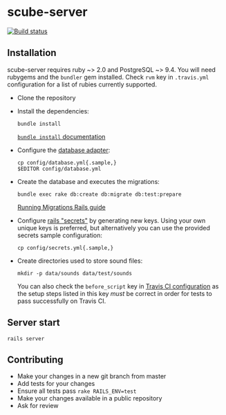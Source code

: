 scube-server
============

[![Build status][badge-build-img]][badge-build-uri]


Installation
------------

  scube-server requires ruby ~> 2.0 and PostgreSQL ~> 9.4. You will
need rubygems and the `bundler` gem installed. Check `rvm` key in
`.travis.yml` configuration for a list of rubies currently supported.

* Clone the repository
* Install the dependencies:
    ```
    bundle install
    ```
  [`bundle install` documentation](http://bundler.io/bundle_install.html)

* Configure the
  [database adapter](http://api.rubyonrails.org/classes/ActiveRecord/ConnectionAdapters/PostgreSQLAdapter.html):
    ```
    cp config/database.yml{.sample,}
    $EDITOR config/database.yml
    ```

* Create the database and executes the migrations:
    ```
    bundle exec rake db:create db:migrate db:test:prepare
    ```
  [Running Migrations Rails guide](http://edgeguides.rubyonrails.org/active_record_migrations.html#running-migrations)

* Configure
  [rails "secrets"](http://guides.rubyonrails.org/upgrading_ruby_on_rails.html#config-secrets-yml)
  by generating new keys. Using your own unique keys is preferred, but
  alternatively you can use the provided secrets sample configuration:
    ```
    cp config/secrets.yml{.sample,}
    ```

* Create directories used to store sound files:
    ```
    mkdir -p data/sounds data/test/sounds
    ```

  You can also check the `before_script` key in [Travis CI
configuration][travis-config-file] as the setup steps listed in this
key *must* be correct in order for tests to pass successfully on
Travis CI.

[travis-config-file]: https://raw.githubusercontent.com/scube-dev/scube-server/master/.travis.yml


Server start
------------

    rails server


Contributing
------------

* Make your changes in a new git branch from master
* Add tests for your changes
* Ensure all tests pass `rake RAILS_ENV=test`
* Make your changes available in a public repository
* Ask for review



[badge-build-uri]: https://travis-ci.org/scube-dev/scube-server
[badge-build-img]: https://img.shields.io/travis/scube-dev/scube-server/master.svg?style=flat-square
